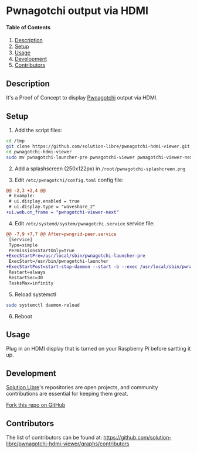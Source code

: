 # Pwnagotchi output via HDMI

#### Table of Contents

1. [Description](#description)
2. [Setup](#setup)
3. [Usage](#usage)
4. [Development](#development)
5. [Contributors](#contributors)

## Description

It's a Proof of Concept to display [Pwnagotchi](https://pwnagotchi.ai/) output via HDMI.

## Setup

1. Add the script files:

```sh
cd /tmp
git clone https://github.com/solution-libre/pwnagotchi-hdmi-viewer.git
cd pwnagotchi-hdmi-viewer
sudo mv pwnagotchi-launcher-pre pwnagotchi-viewer pwnagotchi-viewer-next /usr/local/sbin
```
2. Add a splashscreen (250x122px) in `/root/pwnagotchi-splashcreen.png`

3. Edit `/etc/pwnagotchi/config.toml` config file:

```diff
@@ -2,3 +2,4 @@
 # Example:
 # ui.display.enabled = true
 # ui.display.type = "waveshare_2"
+ui.web.on_frame = "pwnagotchi-viewer-next"
```

4. Edit `/etc/systemd/system/pwnagotchi.service` service file:

```diff
@@ -7,9 +7,7 @@ After=pwngrid-peer.service
 [Service]
 Type=simple
 PermissionsStartOnly=true
+ExecStartPre=/usr/local/sbin/pwnagotchi-launcher-pre
 ExecStart=/usr/bin/pwnagotchi-launcher
+ExecStartPost=start-stop-daemon --start -b --exec /usr/local/sbin/pwnagotchi-viewer
 Restart=always
 RestartSec=30
 TasksMax=infinity
```

5. Reload systemctl

```sh
sudo systemctl daemon-reload
```

6. Reboot

## Usage

Plug in an HDMI display that is turned on your Raspberry Pi before sartting it up.

## Development

[Solution Libre](https://www.solution-libre.fr)'s repositories are open projects, and community contributions are essential for keeping them great.

[Fork this repo on GitHub](https://github.com/solution-libre/pwnagotchi-hdmi-viewer/fork)

## Contributors

The list of contributors can be found at: https://github.com/solution-libre/pwnagotchi-hdmi-viewer/graphs/contributors
